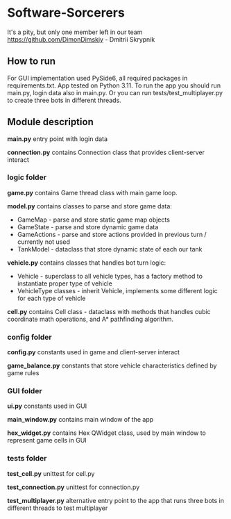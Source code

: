 # Software-Sorcerers
It's a pity, but only one member left in our team
https://github.com/DimonDimskiy - Dmitrii Skrypnik

## How to run
For GUI implementation used PySide6, all required packages in requirements.txt. App  tested on Python 3.11.
To run the app you should run main.py, login data also in main.py.
Or you can run tests/test_multiplayer.py to create three bots in different threads.

## Module description
**main.py** entry point with login data

**connection.py** contains Connection class that provides client-server interact

### logic folder
**game.py** contains Game thread class with main game loop.

**model.py** contains classes to parse and store game data:
- GameMap - parse and store static game map objects
- GameState - parse and store dynamic game data
- GameActions - parse and store actions provided in previous turn / currently not used
- TankModel - dataclass that store dynamic state of each our tank

**vehicle.py** contains classes that handles bot turn logic:
- Vehicle  - superclass to all vehicle types, has a factory method to instantiate proper type of vehicle
- VehicleType classes - inherit Vehicle, implements some different logic for each type of vehicle

**cell.py** contains Cell class - dataclass with methods that handles cubic coordinate math operations, and A* pathfinding algorithm.

### config folder
**config.py** constants used in game and client-server interact

**game_balance.py** constants that store vehicle characteristics defined by game rules

### GUI folder
**ui.py** constants used in GUI

**main_window.py** contains main window of the app 

**hex_widget.py** contains Hex QWidget class, used by main window to represent game cells in GUI

### tests folder
**test_cell.py** unittest for cell.py

**test_connection.py** unittest for connection.py

**test_multiplayer.py** alternative entry point to the app that runs three bots in different threads to test multiplayer
